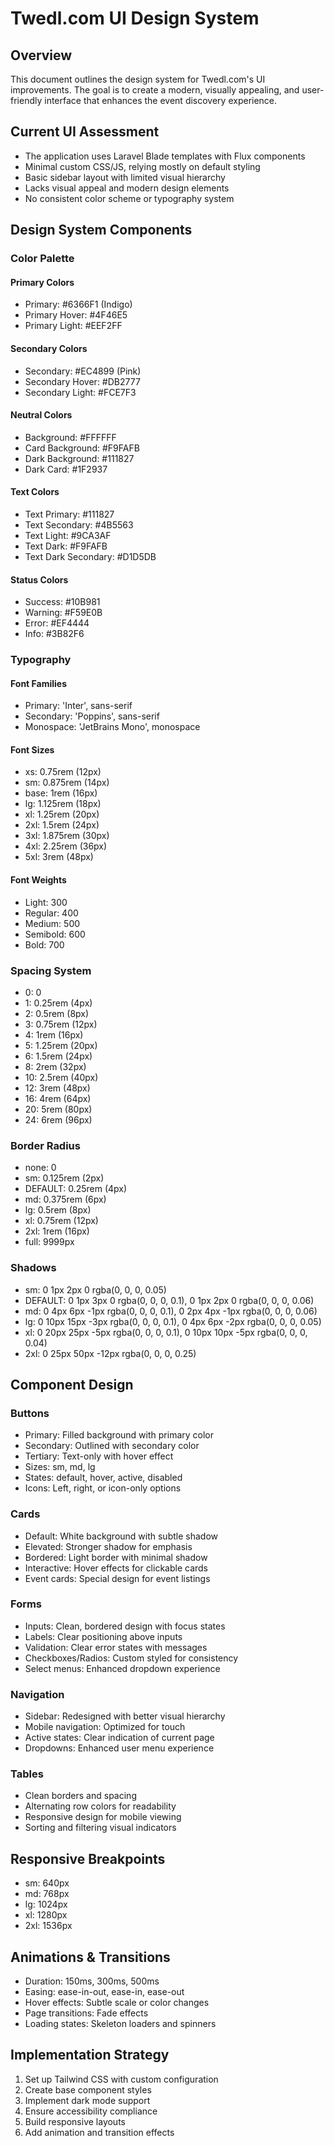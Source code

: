 # Twedl.com UI Design System

## Overview
This document outlines the design system for Twedl.com's UI improvements. The goal is to create a modern, visually appealing, and user-friendly interface that enhances the event discovery experience.

## Current UI Assessment
- The application uses Laravel Blade templates with Flux components
- Minimal custom CSS/JS, relying mostly on default styling
- Basic sidebar layout with limited visual hierarchy
- Lacks visual appeal and modern design elements
- No consistent color scheme or typography system

## Design System Components

### Color Palette

#### Primary Colors
- Primary: #6366F1 (Indigo)
- Primary Hover: #4F46E5
- Primary Light: #EEF2FF

#### Secondary Colors
- Secondary: #EC4899 (Pink)
- Secondary Hover: #DB2777
- Secondary Light: #FCE7F3

#### Neutral Colors
- Background: #FFFFFF
- Card Background: #F9FAFB
- Dark Background: #111827
- Dark Card: #1F2937

#### Text Colors
- Text Primary: #111827
- Text Secondary: #4B5563
- Text Light: #9CA3AF
- Text Dark: #F9FAFB
- Text Dark Secondary: #D1D5DB

#### Status Colors
- Success: #10B981
- Warning: #F59E0B
- Error: #EF4444
- Info: #3B82F6

### Typography

#### Font Families
- Primary: 'Inter', sans-serif
- Secondary: 'Poppins', sans-serif
- Monospace: 'JetBrains Mono', monospace

#### Font Sizes
- xs: 0.75rem (12px)
- sm: 0.875rem (14px)
- base: 1rem (16px)
- lg: 1.125rem (18px)
- xl: 1.25rem (20px)
- 2xl: 1.5rem (24px)
- 3xl: 1.875rem (30px)
- 4xl: 2.25rem (36px)
- 5xl: 3rem (48px)

#### Font Weights
- Light: 300
- Regular: 400
- Medium: 500
- Semibold: 600
- Bold: 700

### Spacing System
- 0: 0
- 1: 0.25rem (4px)
- 2: 0.5rem (8px)
- 3: 0.75rem (12px)
- 4: 1rem (16px)
- 5: 1.25rem (20px)
- 6: 1.5rem (24px)
- 8: 2rem (32px)
- 10: 2.5rem (40px)
- 12: 3rem (48px)
- 16: 4rem (64px)
- 20: 5rem (80px)
- 24: 6rem (96px)

### Border Radius
- none: 0
- sm: 0.125rem (2px)
- DEFAULT: 0.25rem (4px)
- md: 0.375rem (6px)
- lg: 0.5rem (8px)
- xl: 0.75rem (12px)
- 2xl: 1rem (16px)
- full: 9999px

### Shadows
- sm: 0 1px 2px 0 rgba(0, 0, 0, 0.05)
- DEFAULT: 0 1px 3px 0 rgba(0, 0, 0, 0.1), 0 1px 2px 0 rgba(0, 0, 0, 0.06)
- md: 0 4px 6px -1px rgba(0, 0, 0, 0.1), 0 2px 4px -1px rgba(0, 0, 0, 0.06)
- lg: 0 10px 15px -3px rgba(0, 0, 0, 0.1), 0 4px 6px -2px rgba(0, 0, 0, 0.05)
- xl: 0 20px 25px -5px rgba(0, 0, 0, 0.1), 0 10px 10px -5px rgba(0, 0, 0, 0.04)
- 2xl: 0 25px 50px -12px rgba(0, 0, 0, 0.25)

## Component Design

### Buttons
- Primary: Filled background with primary color
- Secondary: Outlined with secondary color
- Tertiary: Text-only with hover effect
- Sizes: sm, md, lg
- States: default, hover, active, disabled
- Icons: Left, right, or icon-only options

### Cards
- Default: White background with subtle shadow
- Elevated: Stronger shadow for emphasis
- Bordered: Light border with minimal shadow
- Interactive: Hover effects for clickable cards
- Event cards: Special design for event listings

### Forms
- Inputs: Clean, bordered design with focus states
- Labels: Clear positioning above inputs
- Validation: Clear error states with messages
- Checkboxes/Radios: Custom styled for consistency
- Select menus: Enhanced dropdown experience

### Navigation
- Sidebar: Redesigned with better visual hierarchy
- Mobile navigation: Optimized for touch
- Active states: Clear indication of current page
- Dropdowns: Enhanced user menu experience

### Tables
- Clean borders and spacing
- Alternating row colors for readability
- Responsive design for mobile viewing
- Sorting and filtering visual indicators

## Responsive Breakpoints
- sm: 640px
- md: 768px
- lg: 1024px
- xl: 1280px
- 2xl: 1536px

## Animations & Transitions
- Duration: 150ms, 300ms, 500ms
- Easing: ease-in-out, ease-in, ease-out
- Hover effects: Subtle scale or color changes
- Page transitions: Fade effects
- Loading states: Skeleton loaders and spinners

## Implementation Strategy
1. Set up Tailwind CSS with custom configuration
2. Create base component styles
3. Implement dark mode support
4. Ensure accessibility compliance
5. Build responsive layouts
6. Add animation and transition effects
